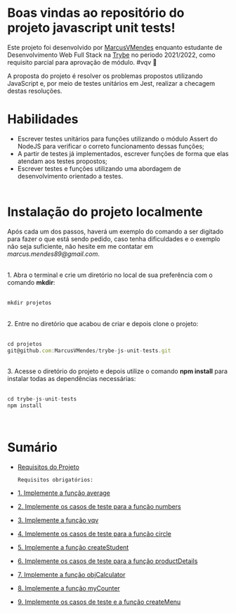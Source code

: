 # Boas vindas ao repositório do projeto javascript unit tests!


Este projeto foi desenvolvido por [MarcusVMendes](http://www.linkedin.com/in/marcusvmendes-dev) enquanto estudante de Desenvolvimento Web Full Stack na [Trybe](https://www.linkedin.com/school/betrybe/) no periodo 2021/2022, como requisito parcial para aprovação de módulo.  #vqv 🚀

A proposta do projeto é resolver os problemas propostos utilizando JavaScript e, por meio de testes unitários em Jest, realizar a checagem destas resoluções.


# Habilidades

- Escrever testes unitários para funções utilizando o módulo Assert do NodeJS para verificar o correto funcionamento dessas funções;
- A partir de testes já implementados, escrever funções de forma que elas atendam aos testes propostos;
- Escrever testes e funções utilizando uma abordagem de desenvolvimento orientado a testes.<br><br>


# Instalação do projeto localmente

Após cada um dos passos, haverá um exemplo do comando a ser digitado para fazer o que está sendo pedido, caso tenha dificuldades e o exemplo não seja suficiente, não hesite em me contatar em _marcus.mendes89@gmail.com_.
<br>
<br>

<div style="text-align: left">1. Abra o terminal e crie um diretório no local de sua preferência com o comando <b>mkdir</b>:</div><br>

```javascript
mkdir projetos
```
<br>
<div style="text-align: left">2. Entre no diretório que acabou de criar e depois clone o projeto:<div><br>


```javascript
cd projetos
git@github.com:MarcusVMendes/trybe-js-unit-tests.git
```
<br>
<div style="text-align: left">3. Acesse o diretório do projeto e depois utilize o comando <b>npm install</b> para instalar todas as dependências necessárias:<div><br>

```javascript
cd trybe-js-unit-tests
npm install
```
<br>



# Sumário


- [Requisitos do Projeto](#requisitos-do-projeto)

  `Requisitos obrigatórios:`
- [1. Implemente a função average](#1---implemente-a-função-average)
- [2. Implemente os casos de teste para a função numbers](#2---implemente-os-casos-de-teste-para-a-função-numbers)
- [3. Implemente a função vqv](#3---implemente-a-função-vqv)
- [4. Implemente os casos de teste para a função circle](#4---implemente-os-casos-de-teste-para-a-função-circle)
- [5. Implemente a função createStudent](#5---implemente-a-função-createstudent)
- [6. Implemente os casos de teste para a função productDetails](#6---implemente-os-casos-de-teste-para-a-função-productdetails)
- [7. Implemente a função objCalculator](#7---implemente-a-função-objcalculator)
- [8. Implemente a função myCounter](#8---implemente-a-função-mycounter)
- [9. Implemente os casos de teste e a função createMenu](#9---implemente-os-casos-de-teste-e-a-função-createmenu)